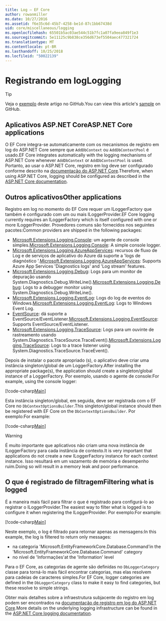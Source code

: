```yaml
---
title: Log – EF Core
author: rowanmiller
ms.date: 10/27/2016
ms.assetid: f6e35c6d-45b7-4258-be1d-87c1bb67438d
uid: core/miscellaneous/logging
ms.openlocfilehash: 65501b5ac03ae544c51b7fc1a07fa9eea849f1e3
ms.sourcegitcommit: 5e11125c9b838ce356d673ef5504aec477321724
ms.translationtype: MT
ms.contentlocale: pt-BR
ms.lasthandoff: 10/25/2018
ms.locfileid: "50022139"
---
```

# <a name="logging"></a><span data-ttu-id="5ca06-102">Registrando em log</span><span class="sxs-lookup"><span data-stu-id="5ca06-102">Logging</span></span>

> [!TIP]  
> <span data-ttu-id="5ca06-103">Veja o [exemplo](https://github.com/aspnet/EntityFramework.Docs/tree/master/samples/core/Miscellaneous/Logging) deste artigo no GitHub.</span><span class="sxs-lookup"><span data-stu-id="5ca06-103">You can view this article's [sample](https://github.com/aspnet/EntityFramework.Docs/tree/master/samples/core/Miscellaneous/Logging) on GitHub.</span></span>

## <a name="aspnet-core-applications"></a><span data-ttu-id="5ca06-104">Aplicativos ASP.NET Core</span><span class="sxs-lookup"><span data-stu-id="5ca06-104">ASP.NET Core applications</span></span>

<span data-ttu-id="5ca06-105">O EF Core integra-se automaticamente com os mecanismos de registro em log do ASP.NET Core sempre que `AddDbContext` ou `AddDbContextPool` é usado.</span><span class="sxs-lookup"><span data-stu-id="5ca06-105">EF Core integrates automatically with the logging mechanisms of ASP.NET Core whenever `AddDbContext` or `AddDbContextPool` is used.</span></span> <span data-ttu-id="5ca06-106">Portanto, ao usar o ASP.NET Core, registro em log deve ser configurado conforme descrito na [documentação do ASP.NET Core](https://docs.microsoft.com/aspnet/core/fundamentals/logging?tabs=aspnetcore2x).</span><span class="sxs-lookup"><span data-stu-id="5ca06-106">Therefore, when using ASP.NET Core, logging should be configured as described in the [ASP.NET Core documentation](https://docs.microsoft.com/aspnet/core/fundamentals/logging?tabs=aspnetcore2x).</span></span>

## <a name="other-applications"></a><span data-ttu-id="5ca06-107">Outros aplicativos</span><span class="sxs-lookup"><span data-stu-id="5ca06-107">Other applications</span></span>

<span data-ttu-id="5ca06-108">Registro em log no momento do EF Core requer um ILoggerFactory que também é configurado com um ou mais ILoggerProvider.</span><span class="sxs-lookup"><span data-stu-id="5ca06-108">EF Core logging currently requires an ILoggerFactory which is itself configured with one or more ILoggerProvider.</span></span> <span data-ttu-id="5ca06-109">Provedores comuns são fornecidos nos seguintes pacotes:</span><span class="sxs-lookup"><span data-stu-id="5ca06-109">Common providers are shipped in the following packages:</span></span>

* <span data-ttu-id="5ca06-110">[Microsoft.Extensions.Logging.Console](https://www.nuget.org/packages/Microsoft.Extensions.Logging.Console/): um agente de console simples.</span><span class="sxs-lookup"><span data-stu-id="5ca06-110">[Microsoft.Extensions.Logging.Console](https://www.nuget.org/packages/Microsoft.Extensions.Logging.Console/): A simple console logger.</span></span>
* <span data-ttu-id="5ca06-111">[Microsoft.Extensions.Logging.AzureAppServices](https://www.nuget.org/packages/Microsoft.Extensions.Logging.AzureAppServices/): recursos de fluxo de Log e de serviços de aplicativo do Azure dá suporte a 'logs de diagnóstico '.</span><span class="sxs-lookup"><span data-stu-id="5ca06-111">[Microsoft.Extensions.Logging.AzureAppServices](https://www.nuget.org/packages/Microsoft.Extensions.Logging.AzureAppServices/): Supports Azure App Services 'Diagnostics logs' and 'Log stream' features.</span></span>
* <span data-ttu-id="5ca06-112">[Microsoft.Extensions.Logging.Debug](https://www.nuget.org/packages/Microsoft.Extensions.Logging.Debug/): Logs para um monitor de depuração usando System.Diagnostics.Debug.WriteLine().</span><span class="sxs-lookup"><span data-stu-id="5ca06-112">[Microsoft.Extensions.Logging.Debug](https://www.nuget.org/packages/Microsoft.Extensions.Logging.Debug/): Logs to a debugger monitor using System.Diagnostics.Debug.WriteLine().</span></span>
* <span data-ttu-id="5ca06-113">[Microsoft.Extensions.Logging.EventLog](https://www.nuget.org/packages/Microsoft.Extensions.Logging.EventLog/): Logs do log de eventos do Windows.</span><span class="sxs-lookup"><span data-stu-id="5ca06-113">[Microsoft.Extensions.Logging.EventLog](https://www.nuget.org/packages/Microsoft.Extensions.Logging.EventLog/): Logs to Windows Event Log.</span></span>
* <span data-ttu-id="5ca06-114">[EventSource](https://www.nuget.org/packages/Microsoft.Extensions.Logging.EventSource/): dá suporte a EventSource/EventListener.</span><span class="sxs-lookup"><span data-stu-id="5ca06-114">[Microsoft.Extensions.Logging.EventSource](https://www.nuget.org/packages/Microsoft.Extensions.Logging.EventSource/): Supports EventSource/EventListener.</span></span>
* <span data-ttu-id="5ca06-115">[Microsoft.Extensions.Logging.TraceSource](https://www.nuget.org/packages/Microsoft.Extensions.Logging.TraceSource/): Logs para um ouvinte de rastreamento usando System.Diagnostics.TraceSource.TraceEvent().</span><span class="sxs-lookup"><span data-stu-id="5ca06-115">[Microsoft.Extensions.Logging.TraceSource](https://www.nuget.org/packages/Microsoft.Extensions.Logging.TraceSource/): Logs to a trace listener using System.Diagnostics.TraceSource.TraceEvent().</span></span>

<span data-ttu-id="5ca06-116">Depois de instalar o pacote apropriado (s), o aplicativo deve criar uma instância singleton/global de um LoggerFactory.</span><span class="sxs-lookup"><span data-stu-id="5ca06-116">After installing the appropriate package(s), the application should create a singleton/global instance of a LoggerFactory.</span></span> <span data-ttu-id="5ca06-117">Por exemplo, usando o agente de console:</span><span class="sxs-lookup"><span data-stu-id="5ca06-117">For example, using the console logger:</span></span>

[!code-csharp[Main](../../../samples/core/Miscellaneous/Logging/Logging/BloggingContext.cs#DefineLoggerFactory)]

<span data-ttu-id="5ca06-118">Esta instância singleton/global, em seguida, deve ser registrada com o EF Core no `DbContextOptionsBuilder`.</span><span class="sxs-lookup"><span data-stu-id="5ca06-118">This singleton/global instance should then be registered with EF Core on the `DbContextOptionsBuilder`.</span></span> <span data-ttu-id="5ca06-119">Por exemplo:</span><span class="sxs-lookup"><span data-stu-id="5ca06-119">For example:</span></span>

[!code-csharp[Main](../../../samples/core/Miscellaneous/Logging/Logging/BloggingContext.cs#RegisterLoggerFactory)]

> [!WARNING]
> <span data-ttu-id="5ca06-120">É muito importante que aplicativos não criam uma nova instância de ILoggerFactory para cada instância de contexto.</span><span class="sxs-lookup"><span data-stu-id="5ca06-120">It is very important that applications do not create a new ILoggerFactory instance for each context instance.</span></span> <span data-ttu-id="5ca06-121">Isso resultará em um vazamento de memória e desempenho ruim.</span><span class="sxs-lookup"><span data-stu-id="5ca06-121">Doing so will result in a memory leak and poor performance.</span></span>

## <a name="filtering-what-is-logged"></a><span data-ttu-id="5ca06-122">O que é registrado de filtragem</span><span class="sxs-lookup"><span data-stu-id="5ca06-122">Filtering what is logged</span></span>

<span data-ttu-id="5ca06-123">É a maneira mais fácil para filtrar o que é registrado para configurá-lo ao registrar o ILoggerProvider.</span><span class="sxs-lookup"><span data-stu-id="5ca06-123">The easiest way to filter what is logged is to configure it when registering the ILoggerProvider.</span></span> <span data-ttu-id="5ca06-124">Por exemplo:</span><span class="sxs-lookup"><span data-stu-id="5ca06-124">For example:</span></span>

[!code-csharp[Main](../../../samples/core/Miscellaneous/Logging/Logging/BloggingContextWithFiltering.cs#DefineLoggerFactory)]

<span data-ttu-id="5ca06-125">Neste exemplo, o log é filtrado para retornar apenas as mensagens:</span><span class="sxs-lookup"><span data-stu-id="5ca06-125">In this example, the log is filtered to return only messages:</span></span>
 * <span data-ttu-id="5ca06-126">na categoria 'Microsoft.EntityFrameworkCore.Database.Command'</span><span class="sxs-lookup"><span data-stu-id="5ca06-126">in the 'Microsoft.EntityFrameworkCore.Database.Command' category</span></span>
 * <span data-ttu-id="5ca06-127">no nível de 'Informações'</span><span class="sxs-lookup"><span data-stu-id="5ca06-127">at the 'Information' level</span></span>

<span data-ttu-id="5ca06-128">Para o EF Core, as categorias de agente são definidas no `DbLoggerCategory` classe para torná-lo mais fácil encontrar categorias, mas elas resolvem para cadeias de caracteres simples.</span><span class="sxs-lookup"><span data-stu-id="5ca06-128">For EF Core, logger categories are defined in the `DbLoggerCategory` class to make it easy to find categories, but these resolve to simple strings.</span></span>

<span data-ttu-id="5ca06-129">Obter mais detalhes sobre a infraestrutura subjacente do registro em log podem ser encontrados na [documentação de registro em log do ASP.NET Core](https://docs.microsoft.com/aspnet/core/fundamentals/logging?tabs=aspnetcore2x).</span><span class="sxs-lookup"><span data-stu-id="5ca06-129">More details on the underlying logging infrastructure can be found in the [ASP.NET Core logging documentation](https://docs.microsoft.com/aspnet/core/fundamentals/logging?tabs=aspnetcore2x).</span></span>

